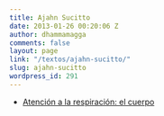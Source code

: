 ```yaml
---
title: Ajahn Sucitto
date: 2013-01-26 00:20:06 Z
author: dhammamagga
comments: false
layout: page
link: "/textos/ajahn-sucitto/"
slug: ajahn-sucitto
wordpress_id: 291
---
```


  * [Atención a la respiración: el cuerpo](/textos/ajahn-succito/atencion-a-la-respiracion-el-cuerpo/)



